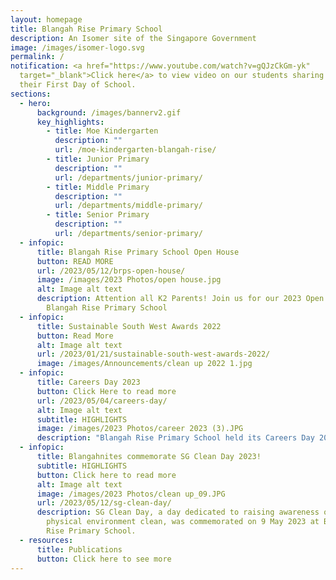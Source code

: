 ```yaml
---
layout: homepage
title: Blangah Rise Primary School
description: An Isomer site of the Singapore Government
image: /images/isomer-logo.svg
permalink: /
notification: <a href="https://www.youtube.com/watch?v=gQJzCkGm-yk"
  target="_blank">Click here</a> to view video on our students sharing about
  their First Day of School.
sections:
  - hero:
      background: /images/bannerv2.gif
      key_highlights:
        - title: Moe Kindergarten
          description: ""
          url: /moe-kindergarten-blangah-rise/
        - title: Junior Primary
          description: ""
          url: /departments/junior-primary/
        - title: Middle Primary
          description: ""
          url: /departments/middle-primary/
        - title: Senior Primary
          description: ""
          url: /departments/senior-primary/
  - infopic:
      title: Blangah Rise Primary School Open House
      button: READ MORE
      url: /2023/05/12/brps-open-house/
      image: /images/2023 Photos/open house.jpg
      alt: Image alt text
      description: Attention all K2 Parents! Join us for our 2023 Open House in
        Blangah Rise Primary School
  - infopic:
      title: Sustainable South West Awards 2022
      button: Read More
      alt: Image alt text
      url: /2023/01/21/sustainable-south-west-awards-2022/
      image: /images/Announcements/clean up 2022 1.jpg
  - infopic:
      title: Careers Day 2023
      button: Click Here to read more
      url: /2023/05/04/careers-day/
      alt: Image alt text
      subtitle: HIGHLIGHTS
      image: /images/2023 Photos/career 2023 (3).JPG
      description: "Blangah Rise Primary School held its Careers Day 2023 on 2 May. "
  - infopic:
      title: Blangahnites commemorate SG Clean Day 2023!
      subtitle: HIGHLIGHTS
      button: Click here to read more
      alt: Image alt text
      image: /images/2023 Photos/clean up_09.JPG
      url: /2023/05/12/sg-clean-day/
      description: SG Clean Day, a day dedicated to raising awareness of keeping our
        physical environment clean, was commemorated on 9 May 2023 at Blangah
        Rise Primary School.
  - resources:
      title: Publications
      button: Click here to see more
---
```

